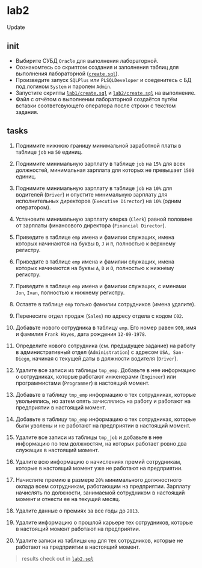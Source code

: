 # lab2

Update

## init

- Выбирите СУБД `Oracle` для выполнения лабораторной.
- Оознакомтесь со скриптом создания и заполнения таблиц для выполнения лабораторной ([`create.sql`](https://github.com/Drapegnik/bsu/blob/master/dms/lab2/create.sql)).
- Произведите запуск `SQLPlus` или `PLSQLDeveloper` и соеденитесь с БД под
  логином `System` и паролем `Admin`.
- Запустите скрипты
  [`lab1/create.sql`](<(https://github.com/Drapegnik/bsu/blob/master/dms/lab1/create.sql)>)
  и
  [`lab2/create.sql`](<(https://github.com/Drapegnik/bsu/blob/master/dms/lab2/create.sql)>)
  на выполнение.
- Файл с отчётом о выполнении лабораторной создаётся путём вставки
  соответсвующего оператора после строки с текстом задания.

## tasks

1.  Поднимите нижнюю границу минимальной заработной платы в таблице `job` на `50`
    единиц.

2.  Поднимите минимальную зарплату в таблице `job` на `15%` для всех должностей,
    минимальная зарплата для которых не превышает `1500` единиц.

3.  Поднимите минимальную зарплату в таблице `job` на `10%` для водителей
    (`Driver`) и опустите минимальную зарплату для исполнительных директоров
    (`Executive Director`) на `10%` (одним оператором).

4.  Установите минимальную зарплату клерка (`Clerk`) равной половине от зарплаты
    финансового директора (`Financial Director`).

5.  Приведите в таблице `emp` имена и фамилии служащих, имена которых начинаются
    на буквы `D`, `J` и `R`, полностью к верхнему регистру.

6.  Приведите в таблице `emp` имена и фамилии служащих, имена которых начинаются
    на буквы `A`, `D` и `O`, полностью к нижнему регистру.

7.  Приведите в таблице `emp` имена и фамилии служащих, с именами `Jon`, `Ivan`,
    полностью к нижнему регистру.

8.  Оставте в таблице `emp` только фамилии сотрудников (имена удалите).

9.  Перенесите отдел продаж (`Sales`) по адресу отдела с кодом `C02`.

10. Добавьте нового сотрудника в таблицу `emp`. Его номер равен `900`, имя и
    фамилия `Frank Hayes`, дата рождения `12-09-1978`.

11. Определите нового сотрудника (см. предыдущее задание) на работу в
    административный отдел (`Administration`) с адресом `USA, San-Diego`,
    начиная с текущей даты в должности водителя (`Driver`).

12. Удалите все записи из таблицы `tmp_emp`. Добавьте в нее информацию о
    сотрудниках, которые работают инженерами (`Engineer`) или программистами
    (`Programmer`) в настоящий момент.

13. Добавьте в таблицу `tmp_emp` информацию о тех сотрудниках, которые
    увольнялись, но затем опять зачислялись на работу и работают на предприятии
    в настоящий момент.

14. Добавьте в таблицу `tmp_emp` информацию о тех сотрудниках, которые были
    уволены и не работают на предприятии в настоящий момент.

15. Удалите все записи из таблицы `tmp_job` и добавьте в нее информацию по тем
    должностям, на которых работает ровно два служащих в настоящий момент.

16. Удалите всю информацию о начислениях премий сотрудникам, которые в настоящий
    момент уже не работают на предприятии.

17. Начислите премию в размере `20%` минимального должностного оклада всем
    сотрудникам, работающим на предприятии. Зарплату начислять по должности,
    занимаемой сотрудником в настоящий момент и отнести ее на текущий месяц.

18. Удалите данные о премиях за все годы до `2013`.

19. Удалите информацию о прошлой карьере тех сотрудников, которые в настоящий
    момент работают на предприятии.

20. Удалите записи из таблицы `emp` для тех сотрудников, которые не работают на
    предприятии в настоящий момент.

> results check out in
> [`lab2.sql`](https://github.com/Drapegnik/bsu/blob/master/dms/lab2/lab2.sql)

